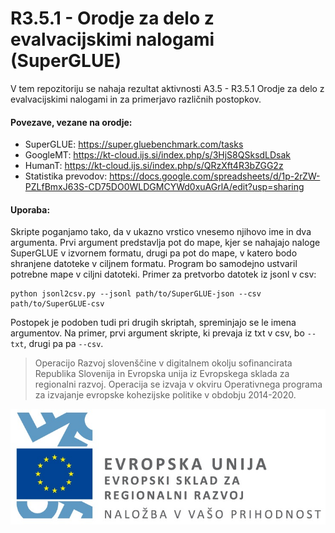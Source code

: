 # R3.5.1 - Orodje za delo z evalvacijskimi nalogami (SuperGLUE)

V tem repozitoriju se nahaja rezultat aktivnosti A3.5 - R3.5.1 Orodje za delo z evalvacijskimi nalogami in za primerjavo različnih postopkov.

#### Povezave, vezane na orodje:
* SuperGLUE: https://super.gluebenchmark.com/tasks
* GoogleMT: https://kt-cloud.ijs.si/index.php/s/3HjS8QSksdLDsak
* HumanT: https://kt-cloud.ijs.si/index.php/s/QRzXft4R3bZGG2z
* Statistika prevodov: https://docs.google.com/spreadsheets/d/1p-2rZW-PZLfBmxJ63S-CD75DO0WLDGMCYWd0xuAGrlA/edit?usp=sharing

#### Uporaba:

Skripte poganjamo tako, da v ukazno vrstico vnesemo njihovo ime in dva argumenta. 
Prvi argument predstavlja pot do mape, kjer se nahajajo naloge SuperGLUE v izvornem formatu, drugi pa pot do mape, v katero bodo shranjene datoteke v ciljnem formatu.
Program bo samodejno ustvaril potrebne mape v ciljni datoteki. 
Primer za pretvorbo datotek iz jsonl v csv:

```
python jsonl2csv.py --jsonl path/to/SuperGLUE-json --csv path/to/SuperGLUE-csv 
```

Postopek je podoben tudi pri drugih skriptah, spreminjajo se le imena argumentov.
Na primer, prvi argument skripte, ki prevaja iz txt v csv, bo `--txt`, drugi pa pa `--csv`.

> Operacijo Razvoj slovenščine v digitalnem okolju sofinancirata Republika Slovenija in Evropska unija iz Evropskega sklada za regionalni razvoj. Operacija se izvaja v okviru Operativnega programa za izvajanje evropske kohezijske politike v obdobju 2014-2020.

![](Logo_EKP_sklad_za_regionalni_razvoj_SLO_slogan.jpg)
